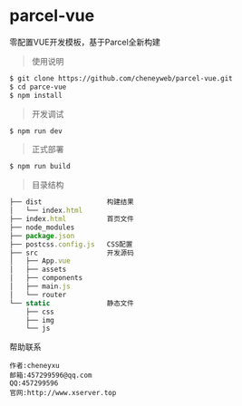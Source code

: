 # parcel-vue
零配置VUE开发模板，基于Parcel全新构建

> 使用说明
```bash
$ git clone https://github.com/cheneyweb/parcel-vue.git
$ cd parce-vue
$ npm install
```

> 开发调试
```bash
$ npm run dev
```

> 正式部署
```bash
$ npm run build
```

>目录结构
```js
├── dist                构建结果
│   └── index.html
├── index.html          首页文件
├── node_modules
├── package.json
├── postcss.config.js   CSS配置
├── src                 开发源码
│   ├── App.vue
│   ├── assets
│   ├── components
│   ├── main.js
│   └── router
└── static              静态文件
    ├── css
    ├── img
    └── js
```

帮助联系
>
	作者:cheneyxu
	邮箱:457299596@qq.com
	QQ:457299596
    官网:http://www.xserver.top

